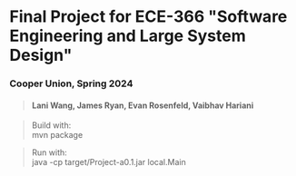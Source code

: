 # Final Project for ECE-366 "Software Engineering and Large System Design"
### Cooper Union, Spring 2024
> #### Lani Wang, James Ryan, Evan Rosenfeld, Vaibhav Hariani

> Build with:   <br>
> mvn package

> Run with:     <br>
> java -cp target/Project-a0.1.jar local.Main